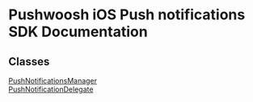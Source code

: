 # Pushwoosh iOS Push notifications SDK Documentation #

## Classes
[PushNotificationsManager](PushNotificationsManager.md)  
[PushNotificationDelegate](PushNotificationDelegate.md)  
